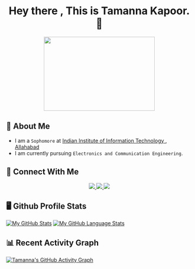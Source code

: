 <h1 align = "center">Hey there , This is Tamanna Kapoor. 👋</h1>

<div id="header" align="center">
  <img src="https://tenor.com/view/night-shift-work-tired-working-computer-gif-15601814267832077527" width="300" height="200"/>
</div>

## 🚀 About Me
- I am a `Sophomore` at [Indian Institute of Information Technology , Allahabad](https://www.iiita.ac.in/)
- I am currently pursuing `Electronics and Communication Engineering`.

## 🔗 Connect With Me
<div id = "badges" align = "center">
  <a href = "https://www.linkedin.com/in/tamanna-kapoor-776586287/">
  <img src = "https://img.shields.io/badge/LinkedIn-blue?logo=linkedin&logoColor=white&style=for-the-badge">
    </a>
  <a href = "kapoortamanna1805@gmail.com">
  <img src = "https://img.shields.io/badge/GMail-red?logo=gmail&logoColor=white&style=for-the-badge">
    </a>
  <a href = "https://www.instagram.com/tamannaakapoor/">
  <img src = "https://img.shields.io/badge/Instagram-purple?logo=instagram&logoColor=white&style=for-the-badge">
    </a>
</div>


## 🖥️ Github Profile Stats
[![My GitHub Stats](https://github-readme-stats.vercel.app/api/?username=tamannaakapoor&count_private=true&theme=tokyonight&showicons=true)]()
[![My GitHub Language Stats](https://github-readme-stats.vercel.app/api/top-langs/?username=tamannaakapoor&langs_count=5&theme=tokyonight)]()

## 📊 Recent Activity Graph
[![Tamanna's GitHub Activity Graph](https://github-readme-activity-graph.vercel.app/graph?username=tamannaakapoor&bg_color=ffcfe9&color=9e4c98&line=9e4c98&point=403d3d&area=true&hide_border=false)](https://github.com/tamannaakapoor/github-readme-activity-graph)